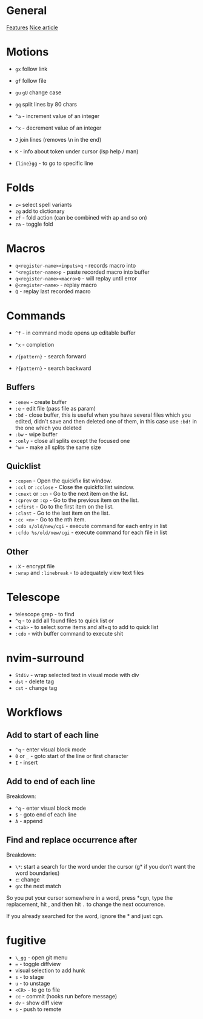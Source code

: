 # General

[Features](https://www.youtube.com/watch?v=gccGjwTZA7k)
[Nice article](https://www.barbarianmeetscoding.com/boost-your-coding-fu-with-vscode-and-vim/moving-blazingly-fast-with-the-core-vim-motions/)

# Motions

- `gx` follow link
- `gf` follow file
- `gu` `gU` change case
- `gq` split lines by 80 chars

- `^a` - increment value of an integer
- `^x` - decrement value of an integer

- `J` join lines (removes \n in the end)
- `K` - info about token under cursor (lsp help / man)

- `{line}gg` - to go to specific line

# Folds

- `z=` select spell variants
- `zg` add to dictionary
- `zf` - fold action (can be combined with ap and so on)
- `za` - toggle fold

# Macros

- `q<register-name><inputs>q` - records macro into <register-name>
- `"<register-name>p` - paste recorded macro into buffer
- `q<register-name><macro>Q` - <macro> will replay until error
- `@<register-name>` - replay macro
- `Q` - replay last recorded macro

# Commands

- `^f` - in command mode opens up editable buffer
- `^x` - completion

- `/{pattern}` - search forward
- `?{pattern}` - search backward

## Buffers

- `:enew` - create buffer
- `:e` - edit file (pass file as param)
- `:bd` - close buffer, this is useful when you have several files which you
  edited, didn't save and then deleted one of them, in this case use `:bd!` in
  the one which you deleted
- `:bw` - wipe buffer
- `:only` - close all splits except the focused one
- `^w`= - make all splits the same size

## Quicklist

- `:copen` - Open the quickfix list window.
- `:ccl` or `:cclose` - Close the quickfix list window.
- `:cnext` or `:cn` - Go to the next item on the list.
- `:cprev` or `:cp` - Go to the previous item on the list.
- `:cfirst` - Go to the first item on the list.
- `:clast` - Go to the last item on the list.
- `:cc <n>` - Go to the nth item.
- `:cdo s/old/new/cgi` - execute command for each entry in list
- `:cfdo %s/old/new/cgi` - execute command for each file in list

## Other

- `:X` - encrypt file
- `:wrap` and `:linebreak` - to adequately view text files

# Telescope

- telescope grep - to find
- `^q` - to add all found files to quick list or
- `<tab>` - to select some items and alt+q to add to quick list
- `:cdo` - with buffer command to execute shit

# nvim-surround

- `Stdiv` - wrap selected text in visual mode with div
- `dst` - delete tag
- `cst` - change tag

# Workflows

## Add to start of each line

- `^q` - enter visual block mode
- `0` or `_` - goto start of the line or first character
- `I` - insert

## Add to end of each line

Breakdown:

- `^q` - enter visual block mode
- `$` - goto end of each line
- `A` - append

## Find and replace occurrence after

Breakdown:

- `\*`: start a search for the word under the cursor (g\* if you don’t want the word boundaries)
- `c`: change
- `gn`: the next match

So you put your cursor somewhere in a word, press \*cgn, type the replacement,
hit <esc>, and then hit `.` to change the next occurrence.

If you already searched for the word, ignore the \* and just cgn.

# fugitive

- `\_gg` - open git menu
- `=` - toggle diffview
- visual selection to add hunk
- `s` - to stage
- `u` - to unstage
- `<CR>` - to go to file
- `cc` - commit (hooks run before message)
- `dv` - show diff view
- `s` - push to remote
